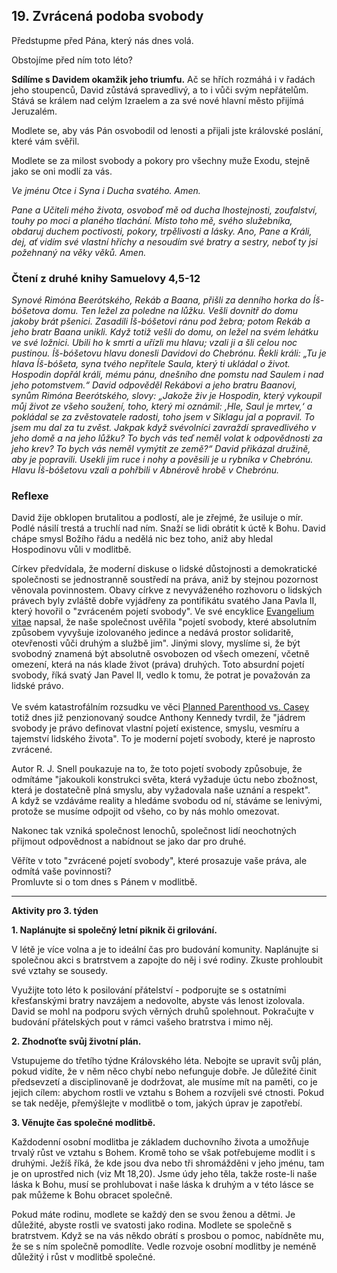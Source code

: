 ## 19. **Zvrácená podoba svobody**

Předstupme před Pána, který nás dnes volá.

Obstojíme před ním toto léto?

**Sdílíme s Davidem okamžik jeho triumfu.** Ač se hřích rozmáhá i v řadách jeho stoupenců, David zůstává spravedlivý, a to i vůči svým nepřátelům. Stává se králem nad celým Izraelem a za své nové hlavní město přijímá Jeruzalém.

Modlete se, aby vás Pán osvobodil od lenosti a přijali jste královské poslání, které vám svěřil.

Modlete se za milost svobody a pokory pro všechny muže Exodu, stejně jako se oni modlí za vás.

_Ve jménu Otce i Syna i Ducha svatého. Amen._

_Pane a Učiteli mého života, osvoboď mě od ducha lhostejnosti, zoufalství, touhy po moci a planého tlachání. Místo toho mě, svého služebníka, obdaruj duchem poctivosti, pokory, trpělivosti a lásky. Ano, Pane a Králi, dej, ať vidím své vlastní hříchy a nesoudím své bratry a sestry, neboť ty jsi požehnaný na věky věků. Amen._

### Čtení z druhé knihy Samuelovy 4,5-12

_Synové Rimóna Beerótského, Rekáb a Baana, přišli za denního horka do Íš-bóšetova domu. Ten ležel za poledne na lůžku. Vešli dovnitř do domu jakoby brát pšenici. Zasadili Íš-bóšetovi ránu pod žebra; potom Rekáb a jeho bratr Baana unikli. Když totiž vešli do domu, on ležel na svém lehátku ve své ložnici. Ubili ho k smrti a uřízli mu hlavu; vzali ji a šli celou noc pustinou. Íš-bóšetovu hlavu donesli Davidovi do Chebrónu. Řekli králi: „Tu je hlava Íš-bóšeta, syna tvého nepřítele Saula, který ti ukládal o život. Hospodin dopřál králi, mému pánu, dnešního dne pomstu nad Saulem i nad jeho potomstvem.“ David odpověděl Rekábovi a jeho bratru Baanovi, synům Rimóna Beerótského, slovy: „Jakože živ je Hospodin, který vykoupil můj život ze všeho soužení, toho, který mi oznámil: ‚Hle, Saul je mrtev,‘ a pokládal se za zvěstovatele radosti, toho jsem v Siklagu jal a popravil. To jsem mu dal za tu zvěst. Jakpak když svévolníci zavraždí spravedlivého v jeho domě a na jeho lůžku? To bych vás teď neměl volat k odpovědnosti za jeho krev? To bych vás neměl vymýtit ze země?“ David přikázal družině, aby je popravili. Usekli jim ruce i nohy a pověsili je u rybníka v Chebrónu. Hlavu Íš-bóšetovu vzali a pohřbili v Abnérově hrobě v Chebrónu._

### Reflexe

David žije obklopen brutalitou a podlostí, ale je zřejmé, že usiluje o mír. Podlé násilí trestá a truchlí nad ním. Snaží se lidi obrátit k úctě k Bohu. David chápe smysl Božího řádu a nedělá nic bez toho, aniž aby hledal Hospodinovu vůli v modlitbě.

Církev předvídala, že moderní diskuse o lidské důstojnosti a demokratické společnosti se jednostranně soustředí na práva, aniž by stejnou pozornost věnovala povinnostem. Obavy církve z nevyváženého rozhovoru o lidských právech byly zvláště dobře vyjádřeny za pontifikátu svatého Jana Pavla II, který hovořil o "zvráceném pojetí svobody". Ve své encyklice [Evangelium vitae](https://www.farnoststrasnice.cz/doky/e-knihovna/evangelium-vitae.pdf) napsal, že naše společnost uvěřila "pojetí svobody, které absolutním způsobem vyvyšuje izolovaného jedince a nedává prostor solidaritě, otevřenosti vůči druhým a službě jim". Jinými slovy, myslíme si, že být svobodný znamená být absolutně osvobozen od všech omezení, včetně omezení, která na nás klade život (práva) druhých. Toto absurdní pojetí svobody, říká svatý Jan Pavel II, vedlo k tomu, že potrat je považován za lidské právo. \
 \
Ve svém katastrofálním rozsudku ve věci [Planned Parenthood vs. Casey](https://en.wikipedia.org/wiki/Planned_Parenthood_v._Casey) totiž dnes již penzionovaný soudce Anthony Kennedy tvrdil, že "jádrem svobody je právo definovat vlastní pojetí existence, smyslu, vesmíru a tajemství lidského života". To je moderní pojetí svobody, které je naprosto zvrácené.

Autor R. J. Snell poukazuje na to, že toto pojetí svobody způsobuje, že odmítáme "jakoukoli konstrukci světa, která vyžaduje úctu nebo zbožnost, která je dostatečně plná smyslu, aby vyžadovala naše uznání a respekt". \
A když se vzdáváme reality a hledáme svobodu od ní, stáváme se lenivými, protože se musíme odpojit od všeho, co by nás mohlo omezovat.

Nakonec tak vzniká společnost lenochů, společnost lidí neochotných přijmout odpovědnost a nabídnout se jako dar pro druhé.

Věříte v toto "zvrácené pojetí svobody", které prosazuje vaše práva, ale odmítá vaše povinnosti? \
Promluvte si o tom dnes s Pánem v modlitbě.

---

**Aktivity pro 3. týden**

**1. Naplánujte si společný letní piknik či grilování.**

V létě je více volna a je to ideální čas pro budování komunity. Naplánujte si společnou akci s bratrstvem a zapojte do něj i své rodiny. Zkuste prohloubit své vztahy se sousedy.

Využijte toto léto k posilování přátelství - podporujte se s ostatními křesťanskými bratry navzájem a nedovolte, abyste vás lenost izolovala. David se mohl na podporu svých věrných druhů spolehnout. Pokračujte v budování přátelských pout v rámci vašeho bratrstva i mimo něj.

**2. Zhodnoťte svůj životní plán.**

Vstupujeme do třetího týdne Královského léta. Nebojte se upravit svůj plán, pokud vidíte, že v něm něco chybí nebo nefunguje dobře. Je důležité činit předsevzetí a disciplinovaně je dodržovat, ale musíme mít na paměti, co je jejich cílem: abychom rostli ve vztahu s Bohem a rozvíjeli své ctnosti. Pokud se tak neděje, přemýšlejte v modlitbě o tom, jakých úprav je zapotřebí.

**3. Věnujte čas společné modlitbě.**

Každodenní osobní modlitba je základem duchovního života a umožňuje trvalý růst ve vztahu s Bohem. Kromě toho se však potřebujeme modlit i s druhými. Ježíš říká, že kde jsou dva nebo tři shromážděni v jeho jménu, tam je on uprostřed nich (viz Mt 18,20). Jsme údy jeho těla, takže roste-li naše láska k Bohu, musí se prohlubovat i naše láska k druhým a v této lásce se pak můžeme k Bohu obracet společně.

Pokud máte rodinu, modlete se každý den se svou ženou a dětmi. Je důležité, abyste rostli ve svatosti jako rodina. Modlete se společně s bratrstvem. Když se na vás někdo obrátí s prosbou o pomoc, nabídněte mu, že se s ním společně pomodlíte. Vedle rozvoje osobní modlitby je neméně důležitý i růst v modlitbě společné.
